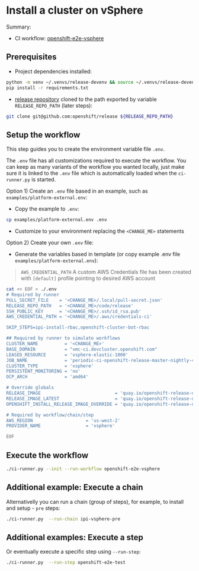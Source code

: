 # Install a cluster on vSphere

Summary:
- CI workflow: [openshift-e2e-vsphere](https://steps.ci.openshift.org/workflow/openshift-e2e-vsphere)

## Prerequisites

- Project dependencies installed:

```sh
python -m venv ~/.venvs/release-devenv && source ~/.venvs/release-devenv/bin/activate
pip install -r requirements.txt
```

- [release repository](https://github.com/openshift/release) cloned to the path exported by variable `RELEASE_REPO_PATH` (later steps):

```sh
git clone git@github.com:openshift/release ${RELEASE_REPO_PATH}
```

## Setup the workflow

This step guides you to create the environment variable file `.env`.

The `.env` file has all customizations required to execute the workflow.
You can keep as many variants of the workflow you wanted locally, just make sure
it is linked to the `.env` file which is automatically loaded when the `ci-runner.py`
is started.

Option 1) Create an `.env` file based in an example, such as `examples/platform-external.env`:

- Copy the example to `.env`:

```sh
cp examples/platform-external.env .env
```

- Customize to your environment replacing the `<CHANGE_ME>` statements


Option 2) Create your own `.env` file:

- Generate the variables based in template (or copy example .env file `examples/platform-external.env`):

> `AWS_CREDENTIAL_PATH` A custom AWS Credentials file has been created with `[default]` profile pointing to desired AWS account

```sh
cat << EOF > ./.env
# Required by runner
PULL_SECRET_FILE    = '<CHANGE_ME>/.local/pull-secret.json'
RELEASE_REPO_PATH   = '<CHANGE_ME>/code/release'
SSH_PUBLIC_KEY      = '<CHANGE_ME>/.ssh/id_rsa.pub'
AWS_CREDENTIAL_PATH = '<CHANGE_ME>/.aws/credentials-ci'

SKIP_STEPS=ipi-install-rbac,openshift-cluster-bot-rbac

## Required by runner to simulate workflows
CLUSTER_NAME          = '<CHANGE_ME>'
BASE_DOMAIN           = "vmc-ci.devcluster.openshift.com"
LEASED_RESOURCE       = 'vsphere-elastic-1000'
JOB_NAME              = 'periodic-ci-openshift-release-master-nightly-4.16-e2e-vsphere-ovn'
CLUSTER_TYPE          = 'vsphere'
PERSISTENT_MONITORING = 'no'
OCP_ARCH              = 'amd64'

# Override globals
RELEASE_IMAGE                            = 'quay.io/openshift-release-dev/ocp-release:4.16.12-x86_64'
RELEASE_IMAGE_LATEST                     = 'quay.io/openshift-release-dev/ocp-release:4.16.12-x86_64'
OPENSHIFT_INSTALL_RELEASE_IMAGE_OVERRIDE = 'quay.io/openshift-release-dev/ocp-release:4.16.12-x86_64'

# Required by workflow/chain/step
AWS_REGION                    = 'us-west-2'
PROVIDER_NAME                 = 'vsphere'

EOF
```

## Execute the workflow

```sh
./ci-runner.py --init --run-workflow openshift-e2e-vsphere
```

## Additional example: Execute a chain

Alternativelly you can run a chain (group of steps), for example, to install and setup - `pre` steps:

```sh
./ci-runner.py  --run-chain ipi-vsphere-pre
```

## Additional examples: Execute a step

Or eventually execute a specific step using `--run-step`:

```sh
./ci-runner.py  --run-step openshift-e2e-test
```

